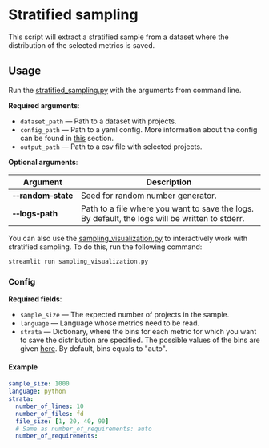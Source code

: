 # Stratified sampling

This script will extract a stratified sample from a dataset where the distribution of the selected metrics is saved.

## Usage
Run the [stratified_sampling.py](stratified_sampling.py) with the arguments from command line.

**Required arguments**:
- `dataset_path` — Path to a dataset with projects.
- `config_path` — Path to a yaml config. More information about the config can be found in [this](#config) section.
- `output_path` — Path to a csv file with selected projects.

**Optional arguments**:

| Argument                             | Description                                                                                     |
|--------------------------------------|-------------------------------------------------------------------------------------------------|
| **&#8209;&#8209;random&#8209;state** | Seed for random number generator.                                                               |
| **&#8209;&#8209;logs&#8209;path**    | Path to a file where you want to save the logs. By default, the logs will be written to stderr. |

You can also use the [sampling_visualization.py](sampling_visualization.py) to interactively work with stratified sampling. 
To do this, run the following command:
```
streamlit run sampling_visualization.py
```

### Config

**Required fields**:
- `sample_size` — The expected number of projects in the sample.
- `language` — Language whose metrics need to be read.
- `strata` — Dictionary, where the bins for each metric for which you want to save the distribution are specified. 
  The possible values of the bins are given [here](https://numpy.org/doc/stable/reference/generated/numpy.histogram_bin_edges.html). 
  By default, bins equals to "auto".

#### Example
```yaml
sample_size: 1000
language: python
strata:
  number_of_lines: 10
  number_of_files: fd
  file_size: [1, 20, 40, 90]
  # Same as number_of_requirements: auto
  number_of_requirements: 
```
